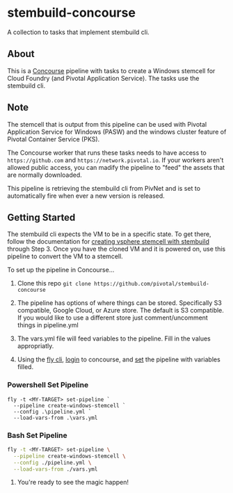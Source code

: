 # stembuild-concourse
A collection to tasks that implement stembuild cli.

## About
This is a [Concourse](https://concourse-ci.org) pipeline with tasks to create a Windows stemcell for Cloud Foundry (and Pivotal Application Service). The tasks use the stembuild cli.

## Note
The stemcell that is output from this pipeline can be used with Pivotal Application Service for Windows (PASW) and the windows cluster feature of Pivotal Container Service (PKS).

The Concourse worker that runs these tasks needs to have access to `https://github.com` and `https://network.pivotal.io`. If your workers aren't allowed public access, you can madify the pipeline to "feed" the assets that are normally downloaded.

This pipeline is retrieving the stembuild cli from PivNet and is set to automatically fire when ever a new version is released.

## Getting Started
The stembuild cli expects the VM to be in a specific state. To get there, follow the documentation for [creating vsphere stemcell with stembuild](https://docs.pivotal.io/pivotalcf/windows/create-vsphere-stemcell-automatically.html) through Step 3. Once you have the cloned VM and it is powered on, use this pipeline to convert the VM to a stemcell.

To set up the pipeline in Concourse...

1. Clone this repo `git clone https://github.com/pivotal/stembuild-concourse`

1. The pipeline has options of where things can be stored. Specifically S3 compatible, Google Cloud, or Azure store. The default is S3 compatible. If you would like to use a different store just comment/uncomment things in pipeline.yml

1. The vars.yml file will feed variables to the pipeline. Fill in the values appropriatly.

1. Using the [fly cli](https://concourse-ci.org/fly.html), [login](https://concourse-ci.org/fly.html#fly-login) to concourse, and [set](https://concourse-ci.org/setting-pipelines.html#fly-set-pipeline) the pipeline with variables filled.

  ### Powershell Set Pipeline
  ```
  fly -t <MY-TARGET> set-pipeline `
    --pipeline create-windows-stemcell `
    --config .\pipeline.yml `
    --load-vars-from .\vars.yml
  ```

  ### Bash Set Pipeline
  ```bash
  fly -t <MY-TARGET> set-pipeline \
    --pipeline create-windows-stemcell \
    --config ./pipeline.yml \
    --load-vars-from ./vars.yml
  ```

1. You're ready to see the magic happen!